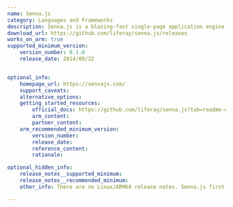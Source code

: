 ```yaml
---
name: Senna.js
category: Languages and Frameworks
description: Senna.js is a blazing-fast single-page application engine that provides several low-level APIs, allowing the user to build modern web-based applications with only ~15 KB of JavaScript without any dependency.
download_url: https://github.com/liferay/senna.js/releases
works_on_arm: true
supported_minimum_version:
    version_number: 0.1.0
    release_date: 2014/08/22


optional_info:
    homepage_url: https://sennajs.com/
    support_caveats:
    alternative_options:
    getting_started_resources:
        official_docs: https://github.com/liferay/senna.js?tab=readme-ov-file#install
        arm_content:
        partner_content:
    arm_recommended_minimum_version:
        version_number:
        release_date:
        reference_content:
        rationale:

optional_hidden_info:
    release_notes__supported_minimum:
    release_notes__recommended_minimum:
    other_info: There are no Linux/ARM64 release notes. Senna.js first version on GitHub, i.e. 0.1.0, can be installed via "bower install senna".

---
```

